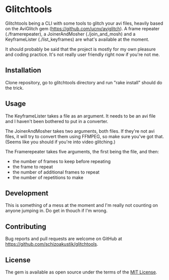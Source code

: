 # Glitchtools

Glitchtools being a CLI with some tools to glitch your avi files, heavily based on the AviGlitch gem (https://github.com/ucnv/aviglitch). A frame repeater (./framerepeater), a JoinerAndMosher (./join_and_mosh)
and a KeyframeLister (./list_keyframes) are what's available at the moment.

It should probably be said that the project is mostly for my own pleasure and coding practice. It's not really user friendly right now if you're not me.

## Installation

Clone repository, go to glitchtools directory and run "rake install" should do the trick.

## Usage

The KeyframeLister takes a file as an argument. It needs to be an avi file and I haven't been bothered to put in a converter.

The JoinerAndMosher takes two arguments, both files. If they're not avi files, it will try to convert them using FFMPEG, so make sure you've got that. (Seems like you should if you're into video glitching.)

The Framerepeater takes five arguments, the first being the file, and then:
* the number of frames to keep before repeating
* the frame to repeat
* the number of additional frames to repeat
* the number of repetitions to make

## Development

This is something of a mess at the moment and I'm really not counting on anyone jumping in. Do get in thouch if I'm wrong.

## Contributing

Bug reports and pull requests are welcome on GitHub at https://github.com/schizoakustik/glitchtools.


## License

The gem is available as open source under the terms of the [MIT License](http://opensource.org/licenses/MIT).

